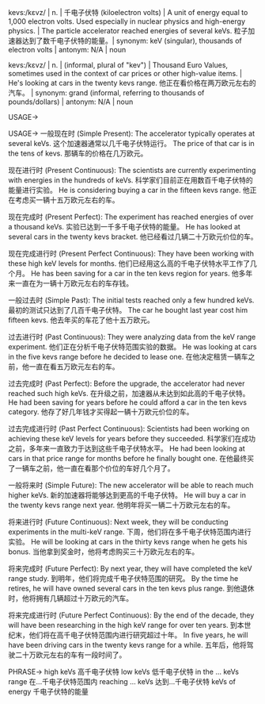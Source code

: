 kevs:/kɛvz/ | n. | 千电子伏特 (kiloelectron volts) | A unit of energy equal to 1,000 electron volts.  Used especially in nuclear physics and high-energy physics. | The particle accelerator reached energies of several keVs. 粒子加速器达到了数千电子伏特的能量。| synonym: keV (singular), thousands of electron volts | antonym: N/A | noun

kevs:/kɛvz/ | n. |  (informal, plural of "kev") |  Thousand Euro Values, sometimes used in the context of car prices or other high-value items. | He's looking at cars in the twenty kevs range. 他正在看价格在两万欧元左右的汽车。 | synonym: grand (informal, referring to thousands of pounds/dollars) | antonym: N/A | noun


USAGE->

USAGE->
一般现在时 (Simple Present):
The accelerator typically operates at several keVs.  这个加速器通常以几千电子伏特运行。
The price of that car is in the tens of kevs. 那辆车的价格在几万欧元。


现在进行时 (Present Continuous):
The scientists are currently experimenting with energies in the hundreds of keVs. 科学家们目前正在用数百千电子伏特的能量进行实验。
He is considering buying a car in the fifteen kevs range. 他正在考虑买一辆十五万欧元左右的车。


现在完成时 (Present Perfect):
The experiment has reached energies of over a thousand keVs. 实验已达到一千多千电子伏特的能量。
He has looked at several cars in the twenty kevs bracket. 他已经看过几辆二十万欧元价位的车。


现在完成进行时 (Present Perfect Continuous):
They have been working with these high keV levels for months. 他们已经用这么高的千电子伏特水平工作了几个月。
He has been saving for a car in the ten kevs region for years. 他多年来一直在为一辆十万欧元左右的车存钱。


一般过去时 (Simple Past):
The initial tests reached only a few hundred keVs. 最初的测试只达到了几百千电子伏特。
The car he bought last year cost him fifteen kevs. 他去年买的车花了他十五万欧元。


过去进行时 (Past Continuous):
They were analyzing data from the keV range experiment. 他们正在分析千电子伏特范围实验的数据。
He was looking at cars in the five kevs range before he decided to lease one.  在他决定租赁一辆车之前，他一直在看五万欧元左右的车。


过去完成时 (Past Perfect):
Before the upgrade, the accelerator had never reached such high keVs. 在升级之前，加速器从未达到如此高的千电子伏特。
He had been saving for years before he could afford a car in the ten kevs category. 他存了好几年钱才买得起一辆十万欧元价位的车。


过去完成进行时 (Past Perfect Continuous):
Scientists had been working on achieving these keV levels for years before they succeeded. 科学家们在成功之前，多年来一直致力于达到这些千电子伏特水平。
He had been looking at cars in that price range for months before he finally bought one. 在他最终买了一辆车之前，他一直在看那个价位的车好几个月了。


一般将来时 (Simple Future):
The new accelerator will be able to reach much higher keVs. 新的加速器将能够达到更高的千电子伏特。
He will buy a car in the twenty kevs range next year. 他明年将买一辆二十万欧元左右的车。


将来进行时 (Future Continuous):
Next week, they will be conducting experiments in the multi-keV range. 下周，他们将在多千电子伏特范围内进行实验。
He will be looking at cars in the thirty kevs range when he gets his bonus.  当他拿到奖金时，他将考虑购买三十万欧元左右的车。


将来完成时 (Future Perfect):
By next year, they will have completed the keV range study. 到明年，他们将完成千电子伏特范围的研究。
By the time he retires, he will have owned several cars in the ten kevs plus range.  到他退休时，他将拥有几辆超过十万欧元的汽车。


将来完成进行时 (Future Perfect Continuous):
By the end of the decade, they will have been researching in the high keV range for over ten years. 到本世纪末，他们将在高千电子伏特范围内进行研究超过十年。
In five years, he will have been driving cars in the twenty kevs range for a while. 五年后，他将驾驶二十万欧元左右的车有一段时间了。



PHRASE->
high keVs 高千电子伏特
low keVs 低千电子伏特
in the ... keVs range 在...千电子伏特范围内
reaching ... keVs 达到...千电子伏特
keVs of energy 千电子伏特的能量
